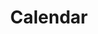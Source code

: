 ---
layout: schedule
title: Calendar
units: "1,2,3,4,5,6,7,8,9"
search_exclude: true
course: csp
menu: nav/home.html
---